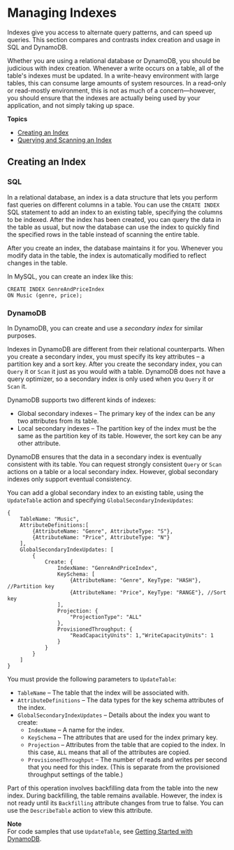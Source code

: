 # Managing Indexes<a name="SQLtoNoSQL.Indexes"></a>

Indexes give you access to alternate query patterns, and can speed up queries\. This section compares and contrasts index creation and usage in SQL and DynamoDB\.

Whether you are using a relational database or DynamoDB, you should be judicious with index creation\. Whenever a write occurs on a table, all of the table's indexes must be updated\. In a write\-heavy environment with large tables, this can consume large amounts of system resources\. In a read\-only or read\-mostly environment, this is not as much of a concern—however, you should ensure that the indexes are actually being used by your application, and not simply taking up space\.

**Topics**
+ [Creating an Index](#SQLtoNoSQL.Indexes.Creating)
+ [Querying and Scanning an Index](SQLtoNoSQL.Indexes.QueryAndScan.md)

## Creating an Index<a name="SQLtoNoSQL.Indexes.Creating"></a>

### SQL<a name="SQLtoNoSQL.Indexes.Creating.SQL"></a>

In a relational database, an index is a data structure that lets you perform fast queries on different columns in a table\. You can use the `CREATE INDEX` SQL statement to add an index to an existing table, specifying the columns to be indexed\. After the index has been created, you can query the data in the table as usual, but now the database can use the index to quickly find the specified rows in the table instead of scanning the entire table\.

After you create an index, the database maintains it for you\. Whenever you modify data in the table, the index is automatically modified to reflect changes in the table\.

In MySQL, you can create an index like this:

```
CREATE INDEX GenreAndPriceIndex 
ON Music (genre, price);
```

### DynamoDB<a name="SQLtoNoSQL.Indexes.Creating.DynamoDB"></a>

In DynamoDB, you can create and use a *secondary index* for similar purposes\.

Indexes in DynamoDB are different from their relational counterparts\. When you create a secondary index, you must specify its key attributes – a partition key and a sort key\. After you create the secondary index, you can `Query` it or `Scan` it just as you would with a table\. DynamoDB does not have a query optimizer, so a secondary index is only used when you `Query` it or `Scan` it\.

DynamoDB supports two different kinds of indexes:
+ Global secondary indexes – The primary key of the index can be any two attributes from its table\. 
+ Local secondary indexes – The partition key of the index must be the same as the partition key of its table\. However, the sort key can be any other attribute\.

DynamoDB ensures that the data in a secondary index is eventually consistent with its table\. You can request strongly consistent `Query` or `Scan` actions on a table or a local secondary index\. However, global secondary indexes only support eventual consistency\.

You can add a global secondary index to an existing table, using the `UpdateTable` action and specifying `GlobalSecondaryIndexUpdates`:

```
{
    TableName: "Music",
    AttributeDefinitions:[
        {AttributeName: "Genre", AttributeType: "S"},
        {AttributeName: "Price", AttributeType: "N"}
    ],
    GlobalSecondaryIndexUpdates: [
        {
            Create: {
                IndexName: "GenreAndPriceIndex",
                KeySchema: [
                    {AttributeName: "Genre", KeyType: "HASH"}, //Partition key
                    {AttributeName: "Price", KeyType: "RANGE"}, //Sort key
                ],
                Projection: {
                    "ProjectionType": "ALL"
                },
                ProvisionedThroughput: {
                    "ReadCapacityUnits": 1,"WriteCapacityUnits": 1
                }
            }
        }
    ]
}
```

You must provide the following parameters to `UpdateTable`:
+ `TableName` – The table that the index will be associated with\.
+ `AttributeDefinitions` – The data types for the key schema attributes of the index\.
+ `GlobalSecondaryIndexUpdates` – Details about the index you want to create:
  + `IndexName` – A name for the index\.
  + `KeySchema` – The attributes that are used for the index primary key\.
  + `Projection` – Attributes from the table that are copied to the index\. In this case, `ALL` means that all of the attributes are copied\.
  + `ProvisionedThroughput` – The number of reads and writes per second that you need for this index\. \(This is separate from the provisioned throughput settings of the table\.\) 

Part of this operation involves backfilling data from the table into the new index\. During backfilling, the table remains available\. However, the index is not ready until its `Backfilling` attribute changes from true to false\. You can use the `DescribeTable` action to view this attribute\.

**Note**  
For code samples that use `UpdateTable`, see [Getting Started with DynamoDB](GettingStarted.md)\.